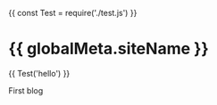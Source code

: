 {{ const Test = require('./test.js') }}

# {{ globalMeta.siteName }}

{{ Test('hello') }}

First blog